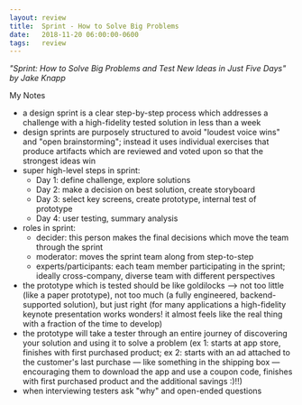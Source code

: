 ```yaml
---
layout: review
title:  Sprint - How to Solve Big Problems
date:   2018-11-20 06:00:00-0600
tags:   review
---
```


_"Sprint: How to Solve Big Problems and Test New Ideas in Just Five Days" by Jake Knapp_

My Notes

- a design sprint is a clear step-by-step process which addresses a challenge with a high-fidelity tested solution in less than a week
- design sprints are purposely structured to avoid "loudest voice wins" and "open brainstorming"; instead it uses individual exercises that produce artifacts which are reviewed and voted upon so that the strongest ideas win
- super high-level steps in sprint:
    - Day 1: define challenge, explore solutions
    - Day 2: make a decision on best solution, create storyboard
    - Day 3: select key screens, create prototype, internal test of prototype
    - Day 4: user testing, summary analysis
- roles in sprint:
    - decider: this person makes the final decisions which move the team through the sprint
    - moderator: moves the sprint team along from step-to-step
    - experts/participants: each team member participating in the sprint; ideally cross-company, diverse team with different perspectives
- the prototype which is tested should be like goldilocks --> not too little (like a paper prototype), not too much (a fully engineered, backend-supported solution), but just right (for many applications a high-fidelity keynote presentation works wonders! it almost feels like the real thing with a fraction of the time to develop)
- the prototype will take a tester through an entire journey of discovering your solution and using it to solve a problem (ex 1: starts at app store, finishes with first purchased product; ex 2: starts with an ad attached to the customer's last purchase — like something in the shipping box — encouraging them to download the app and use a coupon code, finishes with first purchased product and the additional savings :)!!)
- when interviewing testers ask "why" and open-ended questions
